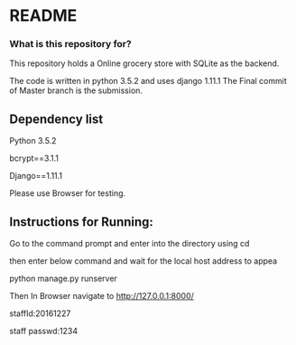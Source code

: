 # README #

### What is this repository for? ###

This repository holds a Online grocery store with SQLite as the backend.

The code is written in python 3.5.2 and uses django 1.11.1
The Final commit of Master branch is the submission.


## Dependency list ##

Python 3.5.2

bcrypt==3.1.1

Django==1.11.1

Please use Browser for testing.

Instructions for Running:
----------------------------
Go to the command prompt and enter into the directory using cd <directory location>

then enter below command and wait for the local host address to appea

python manage.py runserver


Then
In Browser navigate to http://127.0.0.1:8000/


staffId:20161227

staff passwd:1234



